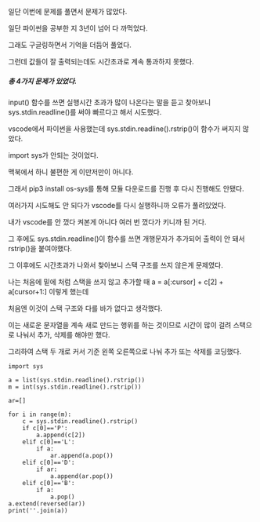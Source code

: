일단 이번에 문제를 풀면서 문제가 많았다.

일단 파이썬을 공부한 지 3년이 넘어 다 까먹었다.

그래도 구글링하면서 기억을 더듬어 풀었다.

그런데 값들이 잘 출력되는데도 시간초과로 계속 통과하지 못했다.

 

##### 총 4가지 문제가 있었다.

input() 함수를 쓰면 실행시간 초과가 많이 나온다는 말을 듣고 찾아보니sys.stdin.readline()를 써야 빠르다고 해서 시도했다.

vscode에서 파이썬을 사용했는데 sys.stdin.readline().rstrip()이 함수가 써지지 않았다.

 

import sys가 안되는 것이었다.

맥북에서 하니 불편한 게 이만저만이 아니다.

그래서 pip3 install os-sys를 통해 모듈 다운로드를 진행 후 다시 진행해도 안됐다.

여러가지 시도해도 안 되다가 vscode를 다시 실행하니까 오류가 풀려있었다.

내가 vscode를 안 껐다 켜본게 아니다 여러 번 껐다가 키니까 된 거다.


그 후에도 sys.stdin.readline()이 함수를 쓰면 개행문자가 추가되어 출력이 안 돼서 rstrip()을 붙여야했다.


그 이후에도 시간초과가 나와서 찾아보니 스택 구조를 쓰지 않은게 문제였다.

나는 처음에 밑에 처럼 스택을 쓰지 않고 추가할 때 a = a[:cursor] + c[2] + a[cursor+1:] 이렇게 했는데

처음엔 이것이 스택 구조와 다를 바가 없다고 생각했다.

이는 새로운 문자열을 계속 새로 만드는 행위를 하는 것이므로 시간이 많이 걸려 스택으로 나눠서 추가, 삭제를 해야만 했다.

그리하여 스택 두 개로 커서 기준 왼쪽 오른쪽으로 나눠 추가 또는 삭제를 코딩했다.


```
import sys
 
a = list(sys.stdin.readline().rstrip())
m = int(sys.stdin.readline().rstrip())
 
ar=[]
 
for i in range(m):
    c = sys.stdin.readline().rstrip()
    if c[0]=='P':
        a.append(c[2])
    elif c[0]=='L':
        if a:
            ar.append(a.pop())
    elif c[0]=='D':
        if ar:
            a.append(ar.pop())
    elif c[0]=='B':
        if a:
            a.pop()
a.extend(reversed(ar))
print(''.join(a))
```